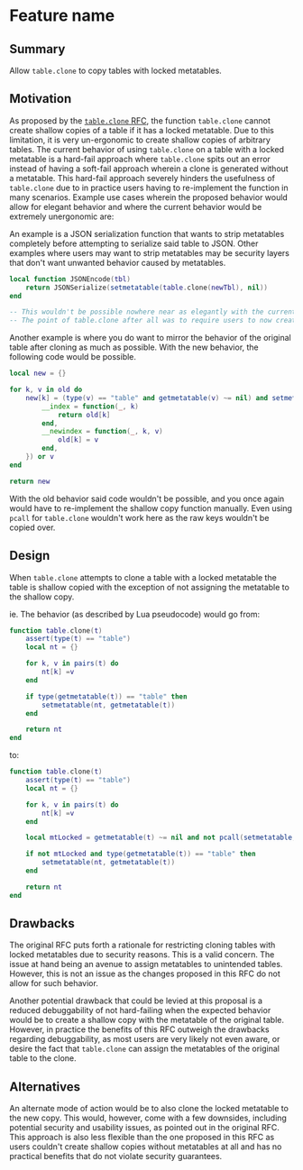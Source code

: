 # Feature name

## Summary

Allow `table.clone` to copy tables with locked metatables.

## Motivation

As proposed by the [`table.clone` RFC](function-table-clone.md), the function `table.clone` cannot create shallow copies of a table if it has a locked metatable.
Due to this limitation, it is very un-ergonomic to create shallow copies of arbitrary tables.
The current behavior of using `table.clone` on a table with a locked metatable is a hard-fail approach where `table.clone` spits out an error instead of having a soft-fail approach wherein a clone is generated without a metatable.
This hard-fail approach severely hinders the usefulness of `table.clone` due to in practice users having to re-implement the function in many scenarios.
Example use cases wherein the proposed behavior would allow for elegant behavior and where the current behavior would be extremely unergonomic are:

An example is a JSON serialization function that wants to strip metatables completely before attempting to serialize said table to JSON.
Other examples where users may want to strip metatables may be security layers that don't want unwanted behavior caused by metatables.
```lua
local function JSONEncode(tbl)
	return JSONSerialize(setmetatable(table.clone(newTbl), nil))
end

-- This wouldn't be possible nowhere near as elegantly with the current behavior and users would effectively have to re-implement table.clone in Lua.
-- The point of table.clone after all was to require users to now create shallow copy functions in Lua themselves.
```

Another example is where you do want to mirror the behavior of the original table after cloning as much as possible.
With the new behavior, the following code would be possible.
```lua
local new = {}

for k, v in old do
	new[k] = (type(v) == "table" and getmetatable(v) ~= nil) and setmetatable(table.clone(v), {
		__index = function(_, k)
			return old[k]
		end,
		__newindex = function(_, k, v)
			old[k] = v
		end,
	}) or v
end

return new
```
With the old behavior said code wouldn't be possible, and you once again would have to re-implement the shallow copy function manually. Even using `pcall` for `table.clone` wouldn't work here as the raw keys wouldn't be copied over.

## Design

When `table.clone` attempts to clone a table with a locked metatable the table is shallow copied with the exception of not assigning the metatable to the shallow copy.

ie. The behavior (as described by Lua pseudocode) would go from:

```lua
function table.clone(t)
	assert(type(t) == "table")
	local nt = {}

	for k, v in pairs(t) do
		nt[k] =v
	end

	if type(getmetatable(t)) == "table" then
		setmetatable(nt, getmetatable(t))
	end

	return nt
end
```

to:

```lua
function table.clone(t)
	assert(type(t) == "table")
	local nt = {}

	for k, v in pairs(t) do
		nt[k] =v
	end

	local mtLocked = getmetatable(t) ~= nil and not pcall(setmetatable, t, getmetatable(t))

	if not mtLocked and type(getmetatable(t)) == "table" then
		setmetatable(nt, getmetatable(t))
	end

	return nt
end
```

## Drawbacks

The original RFC puts forth a rationale for restricting cloning tables with locked metatables due to security reasons.
This is a valid concern. The issue at hand being an avenue to assign metatables to unintended tables.
However, this is not an issue as the changes proposed in this RFC do not allow for such behavior.

Another potential drawback that could be levied at this proposal is a reduced debuggability of not hard-failing when the expected behavior would be to create a shallow copy with the metatable of the original table.
However, in practice the benefits of this RFC outweigh the drawbacks regarding debuggability, as most users are very likely not even aware, or desire the fact that `table.clone` can assign the metatables of the original table to the clone.

## Alternatives

An alternate mode of action would be to also clone the locked metatable to the new copy.
This would, however, come with a few downsides, including potential security and usability issues, as pointed out in the original RFC.
This approach is also less flexible than the one proposed in this RFC as users couldn't create shallow copies without metatables at all and has no practical benefits that do not violate security guarantees.
